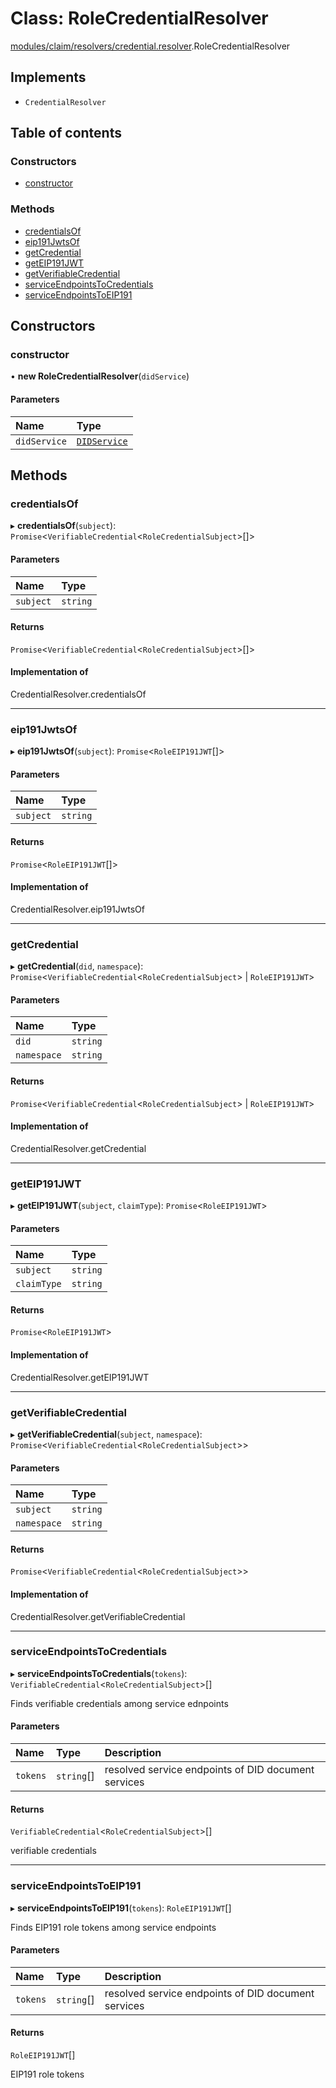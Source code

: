 # Class: RoleCredentialResolver

[modules/claim/resolvers/credential.resolver](../modules/modules_claim_resolvers_credential_resolver.md).RoleCredentialResolver

## Implements

- `CredentialResolver`

## Table of contents

### Constructors

- [constructor](modules_claim_resolvers_credential_resolver.RoleCredentialResolver.md#constructor)

### Methods

- [credentialsOf](modules_claim_resolvers_credential_resolver.RoleCredentialResolver.md#credentialsof)
- [eip191JwtsOf](modules_claim_resolvers_credential_resolver.RoleCredentialResolver.md#eip191jwtsof)
- [getCredential](modules_claim_resolvers_credential_resolver.RoleCredentialResolver.md#getcredential)
- [getEIP191JWT](modules_claim_resolvers_credential_resolver.RoleCredentialResolver.md#geteip191jwt)
- [getVerifiableCredential](modules_claim_resolvers_credential_resolver.RoleCredentialResolver.md#getverifiablecredential)
- [serviceEndpointsToCredentials](modules_claim_resolvers_credential_resolver.RoleCredentialResolver.md#serviceendpointstocredentials)
- [serviceEndpointsToEIP191](modules_claim_resolvers_credential_resolver.RoleCredentialResolver.md#serviceendpointstoeip191)

## Constructors

### constructor

• **new RoleCredentialResolver**(`didService`)

#### Parameters

| Name | Type |
| :------ | :------ |
| `didService` | [`DIDService`](modules_did_did_service.DIDService.md) |

## Methods

### credentialsOf

▸ **credentialsOf**(`subject`): `Promise`<`VerifiableCredential`<`RoleCredentialSubject`\>[]\>

#### Parameters

| Name | Type |
| :------ | :------ |
| `subject` | `string` |

#### Returns

`Promise`<`VerifiableCredential`<`RoleCredentialSubject`\>[]\>

#### Implementation of

CredentialResolver.credentialsOf

___

### eip191JwtsOf

▸ **eip191JwtsOf**(`subject`): `Promise`<`RoleEIP191JWT`[]\>

#### Parameters

| Name | Type |
| :------ | :------ |
| `subject` | `string` |

#### Returns

`Promise`<`RoleEIP191JWT`[]\>

#### Implementation of

CredentialResolver.eip191JwtsOf

___

### getCredential

▸ **getCredential**(`did`, `namespace`): `Promise`<`VerifiableCredential`<`RoleCredentialSubject`\> \| `RoleEIP191JWT`\>

#### Parameters

| Name | Type |
| :------ | :------ |
| `did` | `string` |
| `namespace` | `string` |

#### Returns

`Promise`<`VerifiableCredential`<`RoleCredentialSubject`\> \| `RoleEIP191JWT`\>

#### Implementation of

CredentialResolver.getCredential

___

### getEIP191JWT

▸ **getEIP191JWT**(`subject`, `claimType`): `Promise`<`RoleEIP191JWT`\>

#### Parameters

| Name | Type |
| :------ | :------ |
| `subject` | `string` |
| `claimType` | `string` |

#### Returns

`Promise`<`RoleEIP191JWT`\>

#### Implementation of

CredentialResolver.getEIP191JWT

___

### getVerifiableCredential

▸ **getVerifiableCredential**(`subject`, `namespace`): `Promise`<`VerifiableCredential`<`RoleCredentialSubject`\>\>

#### Parameters

| Name | Type |
| :------ | :------ |
| `subject` | `string` |
| `namespace` | `string` |

#### Returns

`Promise`<`VerifiableCredential`<`RoleCredentialSubject`\>\>

#### Implementation of

CredentialResolver.getVerifiableCredential

___

### serviceEndpointsToCredentials

▸ **serviceEndpointsToCredentials**(`tokens`): `VerifiableCredential`<`RoleCredentialSubject`\>[]

Finds verifiable credentials among service ednpoints

#### Parameters

| Name | Type | Description |
| :------ | :------ | :------ |
| `tokens` | `string`[] | resolved service endpoints of DID document services |

#### Returns

`VerifiableCredential`<`RoleCredentialSubject`\>[]

verifiable credentials

___

### serviceEndpointsToEIP191

▸ **serviceEndpointsToEIP191**(`tokens`): `RoleEIP191JWT`[]

Finds EIP191 role tokens among service endpoints

#### Parameters

| Name | Type | Description |
| :------ | :------ | :------ |
| `tokens` | `string`[] | resolved service endpoints of DID document services |

#### Returns

`RoleEIP191JWT`[]

EIP191 role tokens

